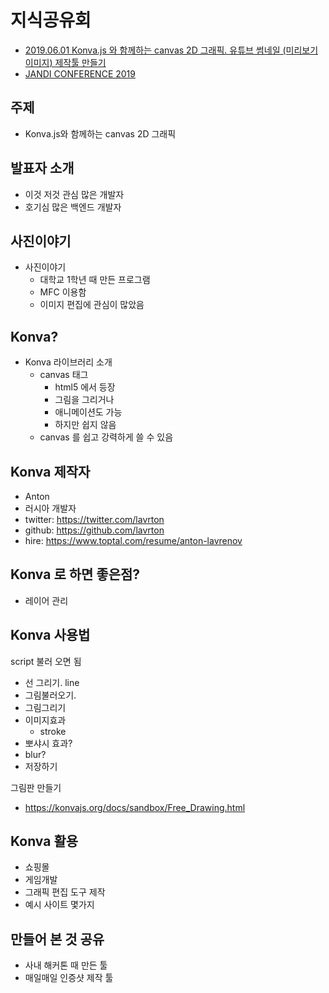 # 지식공유회
* [2019.06.01 Konva.js 와 함께하는 canvas 2D 그래픽. 유튜브 썸네일 (미리보기 이미지) 제작툴 만들기](https://www.slideshare.net/junho85/20190601-konvajs-canvas-2d-148748405)
* [JANDI CONFERENCE 2019](jandi-gardening.github.io)

## 주제
- Konva.js와 함께하는 canvas 2D 그래픽

## 발표자 소개
- 이것 저것 관심 많은 개발자
- 호기심 많은 백엔드 개발자

## 사진이야기
- 사진이야기
  - 대학교 1학년 때 만든 프로그램
  - MFC 이용함
  - 이미지 편집에 관심이 많았음

## Konva?
- Konva 라이브러리 소개
  - canvas 태그
    - html5 에서 등장
    - 그림을 그리거나
    - 애니메이션도 가능
    - 하지만 쉽지 않음
  - canvas 를 쉽고 강력하게 쓸 수 있음

## Konva 제작자
- Anton
- 러시아 개발자
- twitter: https://twitter.com/lavrton
- github: https://github.com/lavrton
- hire: https://www.toptal.com/resume/anton-lavrenov

## Konva 로 하면 좋은점?
- 레이어 관리

## Konva 사용법
script 불러 오면 됨

- 선 그리기. line
- 그림불러오기.
- 그림그리기
- 이미지효과
  - stroke
- 뽀샤시 효과?
- blur?
- 저장하기

그림판 만들기
- https://konvajs.org/docs/sandbox/Free_Drawing.html


## Konva 활용
- 쇼핑몰
- 게임개발
- 그래픽 편집 도구 제작
- 예시 사이트 몇가지

## 만들어 본 것 공유
- 사내 해커톤 때 만든 툴
- 매일매일 인증샷 제작 툴
